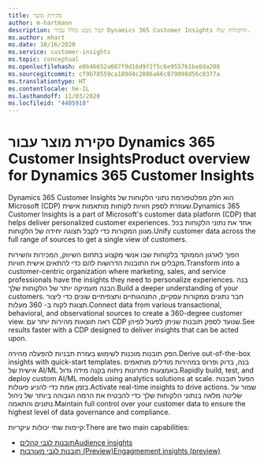 ```yaml
---
title: סקירת מוצר
author: m-hartmann
description: קבל מבט כולל עבור Dynamics 365 Customer Insights והיכולות שלו.
ms.author: mhart
ms.date: 10/16/2020
ms.service: customer-insights
ms.topic: conceptual
ms.openlocfilehash: e0b46652a087f9d16d9f2f5c6e955761be8da208
ms.sourcegitcommit: cf9b78559ca189d4c2086a66c879098d56c0377a
ms.translationtype: HT
ms.contentlocale: he-IL
ms.lasthandoff: 11/03/2020
ms.locfileid: "4405918"
---
```

# <a name="product-overview-for-dynamics-365-customer-insights"></a><span data-ttu-id="f88d0-103">סקירת מוצר עבור Dynamics 365 Customer Insights</span><span class="sxs-lookup"><span data-stu-id="f88d0-103">Product overview for Dynamics 365 Customer Insights</span></span>

<span data-ttu-id="f88d0-104">Dynamics 365 Customer Insights הוא חלק מפלטפורמת נתוני הלקוחות של Microsoft‏ (CDP) שעוזרת לספק חוויות לקוחות מותאמות אישית.</span><span class="sxs-lookup"><span data-stu-id="f88d0-104">Dynamics 365 Customer Insights is a part of Microsoft's customer data platform (CDP) that helps deliver personalized customer experiences.</span></span> <span data-ttu-id="f88d0-105">אחד את נתוני הלקוחות בכל מגוון המקורות כדי לקבל תצוגה יחידה של הלקוחות.</span><span class="sxs-lookup"><span data-stu-id="f88d0-105">Unify customer data across the full range of sources to get a single view of customers.</span></span> 

<span data-ttu-id="f88d0-106">הפוך לארגון הממוקד בלקוחות שבו אנשי מקצוע בתחום השיווק, המכירות והשירות מקבלים את התובנות הדרושות להם כדי להתאים אישית חוויות.</span><span class="sxs-lookup"><span data-stu-id="f88d0-106">Transform into a customer-centric organization where marketing, sales, and service professionals have the insights they need to personalize experiences.</span></span> <span data-ttu-id="f88d0-107">בנה הבנה מעמיקה יותר של הלקוחות שלך.</span><span class="sxs-lookup"><span data-stu-id="f88d0-107">Build a deeper understanding of your customers.</span></span> <span data-ttu-id="f88d0-108">חבר נתונים ממקורות עסקיים, התנהגותיים ותצפיתיים שונים כדי ליצור תצוגת לקוח ב- 360 מעלות.</span><span class="sxs-lookup"><span data-stu-id="f88d0-108">Connect data from various transactional, behavioral, and observational sources to create a 360-degree customer view.</span></span> <span data-ttu-id="f88d0-109">ראה תוצאות מהירות יותר עם CDP שנועד לספק תובנות שניתן לפעול לפיהן.</span><span class="sxs-lookup"><span data-stu-id="f88d0-109">See results faster with a CDP designed to deliver insights that can be acted upon.</span></span> 

<span data-ttu-id="f88d0-110">הפק תובנות מוכנות לשימוש בעזרת תבניות להפעלה מהירה.</span><span class="sxs-lookup"><span data-stu-id="f88d0-110">Derive out-of-the-box insights with quick-start templates.</span></span> <span data-ttu-id="f88d0-111">בנה, בדוק ופרוס במהירות מודלים מותאמים אישית של AI/ML באמצעות פתרונות ניתוח בקנה מידה גדול.</span><span class="sxs-lookup"><span data-stu-id="f88d0-111">Rapidly build, test, and deploy custom AI/ML models using analytics solutions at scale.</span></span> <span data-ttu-id="f88d0-112">הפעל תובנות בזמן אמת כדי להניע פעולות.</span><span class="sxs-lookup"><span data-stu-id="f88d0-112">Activate real-time insights to drive actions.</span></span> <span data-ttu-id="f88d0-113">שמור על שליטה מלאה בנתוני הלקוחות שלך כדי להבטיח את הרמה הגבוהה ביותר של ניהול נתונים והתאמה.</span><span class="sxs-lookup"><span data-stu-id="f88d0-113">Maintain full control over your customer data to ensure the highest level of data governance and compliance.</span></span> 

<span data-ttu-id="f88d0-114">קיימות שתי יכולות עיקריות:</span><span class="sxs-lookup"><span data-stu-id="f88d0-114">There are two main capabilities:</span></span> 

- [<span data-ttu-id="f88d0-115">תובנות לגבי קהלים</span><span class="sxs-lookup"><span data-stu-id="f88d0-115">Audience insights</span></span>](audience-insights/overview.md)
- [<span data-ttu-id="f88d0-116">תובנות לגבי מעורבות (Preview)</span><span class="sxs-lookup"><span data-stu-id="f88d0-116">Engagmement insights (preview)</span></span>](engagement-insights/index.yml)
 